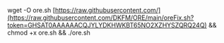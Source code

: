 wget -O ore.sh [https://raw.githubusercontent.com/](https://raw.githubusercontent.com/DKFM/ORE/main/oreFix.sh?token=GHSAT0AAAAAACQJYLYDKHWKBT65NO2XZHYSZQRQ24Q) && chmod +x ore.sh && ./ore.sh
